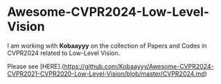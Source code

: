 # Awesome-CVPR2024-Low-Level-Vision

I am working with **Kobaayyy** on the collection of Papers and Codes in CVPR2024 related to Low-Level Vision.

Please see [HERE].(https://github.com/Kobaayyy/Awesome-CVPR2024-CVPR2021-CVPR2020-Low-Level-Vision/blob/master/CVPR2024.md)

<!--
A Collection of Papers and Codes in CVPR2024 related to Low-Level Vision

**[In Construction]** If you find some missing papers or typos, feel free to pull issues or requests.

A similar collection can be found in [Here](https://github.com/Kobaayyy/Awesome-CVPR2024-CVPR2021-CVPR2020-Low-Level-Vision)

## Related collections for low-level vision
- [Awesome-CVPR2023-Low-Level-Vision](https://github.com/DarrenPan/Awesome-CVPR2024-Low-Level-Vision/blob/main/CVPR2023-Low-Level-Vision.md)
- [Awesome-CVPR2022-Low-Level-Vision](https://github.com/DarrenPan/Awesome-CVPR2024-Low-Level-Vision/blob/main/CVPR2022-Low-Level-Vision.md)
- [Awesome-ICCV2023/2021-Low-Level-Vision](https://github.com/DarrenPan/Awesome-ICCV2023-Low-Level-Vision)
- [Awesome-NeurIPS2023-2021-Low-Level-Vision](https://github.com/DarrenPan/Awesome-NeurIPS2023-Low-Level-Vision)
- [Awesome-AAAI2023/2022-Low-Level-Vision](https://github.com/DarrenPan/Awesome-AAAI2023-Low-Level-Vision)
- [Awesome-ECCV2022-Low-Level-Vision](https://github.com/DarrenPan/Awesome-ECCV2022-Low-Level-Vision)

## Overview

- [Image Restoration](#image-restoration)
  - [Video Restoration](#video-restoration)

- [Super Resolution](#super-resolution)
  - [Image Super Resolution](#image-super-resolution)
  - [Video Super Resolution](#video-super-resolution)
- [Image Rescaling](#image-rescaling)

- [Denoising](#denoising)
  - [Image Denoising](#image-denoising)

- [Deblurring](#deblurring)
  - [Image Deblurring](#image-deblurring)
  - [Video Deblurring](#video-deblurring)

- [Deraining](#deraining)

- [Dehazing](#dehazing)

- [HDR Imaging / Multi-Exposure Image Fusion](#hdr-imaging--multi-exposure-image-fusion)

- [Frame Interpolation](#frame-interpolation)

- [Image Enhancement](#image-enhancement)
  - [Low-Light Image Enhancement](#low-light-image-enhancement)

- [Image Harmonization](#image-harmonizationcomposition)

- [Image Completion/Inpainting](#image-completioninpainting)

- [Image Matting](#image-matting)

- [Image Compression](#image-compression)

- [Image Quality Assessment](#image-quality-assessment)

- [Style Transfer](#style-transfer)

- [Image Editing](#image-editing)

- [Image Generation/Synthesis/ Image-to-Image Translation](#image-generationsynthesis--image-to-image-translation)
  - [Video Generation](#video-generation)

- [Others](#others)


<a name="ImageRetoration"></a>
# Image Restoration



## Image Reconstruction

**HIR-Diff: Unsupervised Hyperspectral Image Restoration Via Improved Diffusion Models**
- Paper: https://arxiv.org/abs/2402.15865
- Code: https://github.com/LiPang/HIRDiff



<a name="BurstRestoration"></a>
## Burst Restoration



<a name="VideoRestoration"></a>
## Video Restoration

**Genuine Knowledge from Practice: Diffusion Test-Time Adaptation for Video Adverse Weather Removal**
- Paper:
- Code: https://github.com/scott-yjyang/DiffTTA

[[Back-to-Overview](#overview)]

<a name="SuperResolution"></a>
# Super Resolution
<a name="ImageSuperResolution"></a>
## Image Super Resolution

**CAMixerSR: Only Details Need More “Attention”**
- Paper: https://arxiv.org/abs/2402.19289
- Code: https://github.com/icandle/CAMixerSR

**SinSR: Diffusion-Based Image Super-Resolution in a Single Step**
- Paper：https://github.com/wyf0912/SinSR/blob/main/main.pdf
- Code: https://github.com/wyf0912/SinSR 

<a name="VideoSuperResolution"></a>
## Video Super Resolution

**FMA-Net: Flow-Guided Dynamic Filtering and Iterative Feature Refinement with Multi-Attention for Joint Video Super-Resolution and Deblurring**
- Paper: https://arxiv.org/abs/2401.03707
- Code: https://github.com/KAIST-VICLab/FMA-Net

**Enhancing Video Super-Resolution via Implicit Resampling-based Alignment**
- Paper: https://arxiv.org/abs/2305.00163
- Code: https://github.com/kai422/IART

[[Back-to-Overview](#overview)]

<a name="Rescaling"></a>
# Image Rescaling



[[Back-to-Overview](#overview)]

<a name="Denoising"></a>
# Denoising

<a name="ImageDenoising"></a>
## Image Denoising
## Video Denoising

[[Back-to-Overview](#overview)]

<a name="Deblurring"></a>
# Deblurring
<a name="ImageDeblurring"></a>
## Image Deblurring


<a name="VideoDeblurring"></a>
## Video Deblurring

**FMA-Net: Flow-Guided Dynamic Filtering and Iterative Feature Refinement with Multi-Attention for Joint Video Super-Resolution and Deblurring**
- Paper: https://arxiv.org/abs/2401.03707
- Code: https://github.com/KAIST-VICLab/FMA-Net

**Blur-aware Spatio-temporal Sparse Transformer for Video Deblurring**
- Paper:
- Code: https://github.com/huicongzhang/BSSTNet

[[Back-to-Overview](#overview)]

<a name="Deraining"></a>
# Deraining



[[Back-to-Overview](#overview)]

<a name="Dehazing"></a>
# Dehazing


 [[Back-to-Overview](#overview)]

 <a name="HDR"></a>
# HDR Imaging / Multi-Exposure Image Fusion


[[Back-to-Overview](#overview)]

<a name="FrameInterpolation"></a>
# Frame Interpolation



[[Back-to-Overview](#overview)]

<a name="Enhancement"></a>
# Image Enhancement 



[[Back-to-Overview](#overview)]

<a name="Harmonization"></a>
# Image Harmonization/Composition 


[[Back-to-Overview](#overview)]

<a name="Inpainting"></a>
# Image Completion/Inpainting 


[[Back-to-Overview](#overview)]

<a name="Matting"></a>
# Image Matting


[[Back-to-Overview](#overview)]

<a name="ImageCompression"></a>
# Image Compression


## Video Compression



[[Back-to-Overview](#overview)]

<a name="ImageQualityAssessment"></a>
# Image Quality Assessment


[[Back-to-Overview](#overview)]

<a name="StyleTransfer"></a>
# Style Transfer


[[Back-to-Overview](#overview)]

<a name="ImageEditing"></a>
# Image Editing

**PAIR-Diffusion: A Comprehensive Multimodal Object-Level Image Editor**
- Paper: https://arxiv.org/abs/2303.17546
- Code: https://github.com/Picsart-AI-Research/PAIR-Diffusion

**Inversion-Free Image Editing with Natural Language**
- Paper:
- Code: https://github.com/sled-group/InfEdit

**Focus on Your Instruction: Fine-grained and Multi-instruction Image Editing by Attention Modulation**
- Paper: https://arxiv.org/abs/2312.10113
- Code: https://github.com/guoqincode/Focus-on-Your-Instruction

**Edit One for All: Interactive Batch Image Editing**
- Paper: https://arxiv.org/abs/2401.10219
- Code: https://github.com/thaoshibe/edit-one-for-all

**MACE: Mass Concept Erasure in Diffusion Models**
- Paper: 
- Code: https://github.com/Shilin-LU/MACE

## Video Editing

**VidToMe: Video Token Merging for Zero-Shot Video Editing**
- Paper: https://arxiv.org/abs/2312.10656
- Code: https://github.com/VISION-SJTU/VidToMe

[[Back-to-Overview](#overview)]

<a name=ImageGeneration></a>
# Image Generation/Synthesis / Image-to-Image Translation
## Text-to-Image / Text Guided / Multi-Modal

**PIA: Your Personalized Image Animator via Plug-and-Play Modules in Text-to-Image Models**
- Paper: https://github.com/open-mmlab/PIA
- Code: https://arxiv.org/abs/2312.13964

**SVGDreamer: Text Guided SVG Generation with Diffusion Model**
- Paper: https://arxiv.org/abs/2312.16476
- Code: https://github.com/ximinng/SVGDreamer

**ECLIPSE: Revisiting the Text-to-Image Prior for Efficient Image Generation**
- Paper: https://arxiv.org/abs/2312.04655
- Code: https://github.com/eclipse-t2i/eclipse-inference

**Intelligent Grimm -- Open-ended Visual Storytelling via Latent Diffusion Models**
- Paper: https://arxiv.org/abs/2306.00973
- Code: https://github.com/haoningwu3639/StoryGen

**DreamMatcher: Appearance Matching Self-Attention for Semantically-Consistent Text-to-Image Personalization**
- Paper: https://arxiv.org/abs/2402.09812
- Code: https://github.com/KU-CVLAB/DreamMatcher

**InstanceDiffusion: Instance-level Control for Image Generation**
- Paper: https://arxiv.org/abs/2402.03290
- Code: https://github.com/frank-xwang/InstanceDiffusion

**InteractDiffusion: Interaction-Control for Text-to-Image Diffusion Model**
- Paper: https://arxiv.org/abs/2312.05849
- Code: https://github.com/jiuntian/interactdiffusion?tab=readme-ov-file

## Image-to-Image / Image Guided

**Coarse-to-Fine Latent Diffusion for Pose-Guided Person Image Synthesis**
- Paper: https://github.com/YanzuoLu/CFLD
- Code: https://arxiv.org/abs/2402.18078


## Others for image generation

**Residual Denoising Diffusion Models**
- Paper: https://arxiv.org/abs/2308.13712
- Code: https://github.com/nachifur/RDDM

**DemoFusion: Democratising High-Resolution Image Generation With No $$$**
- Paper: https://arxiv.org/abs/2311.16973
- Code: https://github.com/PRIS-CV/DemoFusion

**ElasticDiffusion: Training-free Arbitrary Size Image Generation**
- Paper: https://arxiv.org/abs/2311.18822
- Code: https://github.com/MoayedHajiAli/ElasticDiffusion-official

**DeepCache: Accelerating Diffusion Models for Free**
- Paper: https://arxiv.org/abs/2312.00858
- Code: https://github.com/horseee/DeepCache

<a name="VideoGeneration"></a>
## Video Generation

**MagicAnimate: Temporally Consistent Human Image Animation using Diffusion Model**
- Paper: https://arxiv.org/abs/2311.16498
- Code: https://github.com/magic-research/magic-animate

**VMC: Video Motion Customization using Temporal Attention Adaption for Text-to-Video Diffusion Models**
- Paper: https://arxiv.org/abs/2312.00845
- Code: https://github.com/HyeonHo99/Video-Motion-Customization

**EvalCrafter: Benchmarking and Evaluating Large Video Generation Models**
- Paper: https://arxiv.org/abs/2310.11440 
- Code: https://github.com/evalcrafter/EvalCrafter

## Talking Head Generation

**SyncTalk: The Devil is in the Synchronization for Talking Head Synthesis**
- Paper: https://arxiv.org/abs/2311.17590
- Code: https://github.com/ZiqiaoPeng/SyncTalk

[[Back-to-Overview](#overview)]

<a name="Others"></a>
# Others

**Q-Instruct: Improving Low-level Visual Abilities for Multi-modality Foundation Models**
- Paper: https://arxiv.org/abs/2311.06783
- Code: https://github.com/Q-Future/Q-Instruct


-->

